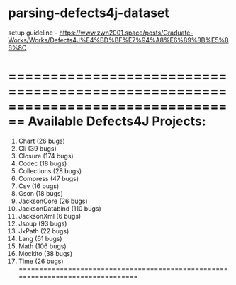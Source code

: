 # parsing-defects4j-dataset

setup guideline - https://www.zwn2001.space/posts/Graduate-Works/Works/Defects4J%E4%BD%BF%E7%94%A8%E6%89%8B%E5%86%8C

================================================================================
Available Defects4J Projects:
================================================================================
 1. Chart                (26 bugs)
 2. Cli                  (39 bugs)
 3. Closure              (174 bugs)
 4. Codec                (18 bugs)
 5. Collections          (28 bugs)
 6. Compress             (47 bugs)
 7. Csv                  (16 bugs)
 8. Gson                 (18 bugs)
 9. JacksonCore          (26 bugs)
10. JacksonDatabind      (110 bugs)
11. JacksonXml           (6 bugs)
12. Jsoup                (93 bugs)
13. JxPath               (22 bugs)
14. Lang                 (61 bugs)
15. Math                 (106 bugs)
16. Mockito              (38 bugs)
17. Time                 (26 bugs)
================================================================================
